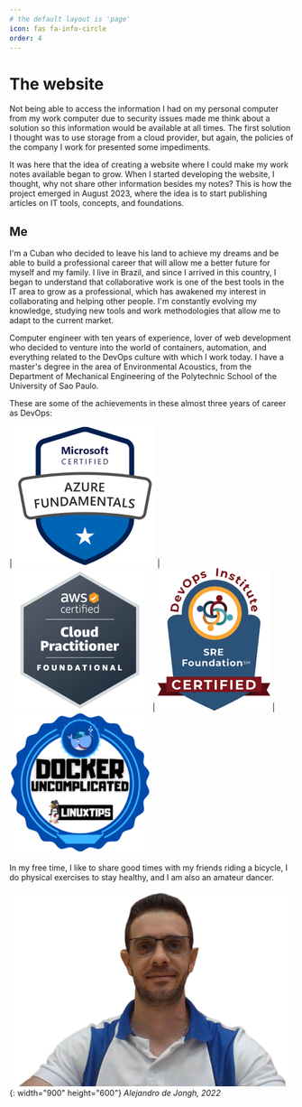 ```yaml
---
# the default layout is 'page'
icon: fas fa-info-circle
order: 4
---
```


# The website

Not being able to access the information I had on my personal computer from my work computer due to security issues made me think about a solution so this information would be available at all times. The first solution I thought was to use storage from a cloud provider, but again, the policies of the company I work for presented some impediments.

It was here that the idea of creating a website where I could make my work notes available began to grow. When I started developing the website, I thought, why not share other information besides my notes? This is how the project emerged in August 2023, where the idea is to start publishing articles on IT tools, concepts, and foundations.

## Me

I'm a Cuban who decided to leave his land to achieve my dreams and be able to build a professional career that will allow me a better future for myself and my family. I live in Brazil, and since I arrived in this country, I began to understand that collaborative work is one of the best tools in the IT area to grow as a professional, which has awakened my interest in collaborating and helping other people. I'm constantly evolving my knowledge, studying new tools and work methodologies that allow me to adapt to the current market.

Computer engineer with ten years of experience, lover of web development who decided to venture into the world of containers, automation, and everything related to the DevOps culture with which I work today. I have a master's degree in the area of Environmental Acoustics, from the Department of Mechanical Engineering of the Polytechnic School of the University of Sao Paulo.

These are some of the achievements in these almost three years of career as DevOps:

| ![azure-fundamentals](../assets/img/about/azure-fundamentals.webp) | ![aws-practitioner](../assets/img/about/aws-practitioner.webp) | ![sre-foundation](../assets/img/about/sre-foundation.webp) | ![docker](../assets/img/about/docker-badge.webp)

In my free time, I like to share good times with my friends riding a bicycle, I do physical exercises to stay healthy, and I am also an amateur dancer.

![myself](../assets/img/about/me.webp){: width="900" height="600"}
_Alejandro de Jongh, 2022_
